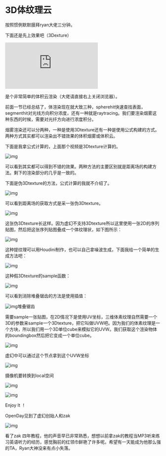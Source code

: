 ﻿# 3D体纹理云

按照惯例默默膜拜ryan大佬三分钟。

下面还是先上效果吧（3Dexture）

<iframe allowfullscreen="" src="https://www.zhihu.com/video/983450198164529152?autoplay=false&amp;useMSE=" frameborder="0"></iframe>



是个非常简单的体积云渲染（大佬请直接右上关闭浏览器）。

前面一节已经总结了，体渲染现在就大致三种，spherehit快速查找表面，segmenthit对光线方向积分浓度，还有一种就是raytracing。我们要渲染烟雾这种东西的时候，需要对光纤方向进行浓度积分。

烟雾渲染还可以分两种，一种是使用3Dtexture还有一种是使用公式构建的方式。两种方式其实都可以渲染出不错效果的体积烟雾或体积云。

下面是我拿公式计算的，上面那个视频是3Dtexture计算的。



![img](raymarchinginunreal_5.assets/v2-0bb83bae3ef82b7bc2863def160dcbc9_hd.jpg)

可以看到其实都可以得到不错的效果。两种方法的主要区别就是距离场的构建方法。剩下的渲染部分的几乎是一致的。

下面是伪3Dtexture的方法，公式计算的我就不介绍了。



![img](raymarchinginunreal_5.assets/v2-02f1b3d5f21aedae9537ffd657d4a4b2_hd.jpg)

可以看到距离场的获取方式是采一张伪3Dtexture。



![img](raymarchinginunreal_5.assets/v2-898cfc4834c356791f65c87ec167df02_hd.jpg)

这张伪3Dtexture长这样。因为虚幻不支持3Dtexture所以这里使用一张2D的序列贴图，然后把这张序列贴图叠成一个体纹理状，如下图所示：



![img](raymarchinginunreal_5.assets/v2-7d4a34f78f23ffdbe9251641a97894e2_hd.jpg)

这种提纹理可以用Houdini制作，也可以自己拿噪波生成，下面我给一个简单的生成方法吧：



![img](raymarchinginunreal_5.assets/v2-a9205945d377a1519e8657530aac90a0_hd.jpg)

这种假3Dtexture的sample函数：



![img](raymarchinginunreal_5.assets/v2-efd78344c07561e0120e16f16c1a65c4_hd.jpg)

可以看到消除堆叠锯齿的方法是使用插值：



![img](raymarchinginunreal_5.assets/v2-da7dab1805ad58e7cba8dea3862faa88_hd.jpg)堆叠锯齿

需要sample一张贴图，在2D情况下是使用UV坐标，三维体素纹理自然需要一个3D的参数来sample一个3Dtexture，把它叫做UVW吧。因为我们的体素纹理是一个方块，所以我们用一个3D单位cube来模拟它的UVW。我们获取这个渲染物体的boundingbox然后把它变成一个单位cube。



![img](raymarchinginunreal_5.assets/v2-019560ff125fc0c86894f069499b2ba3_hd.jpg)

虚幻中可以通过这个节点拿到这个UVW坐标



![img](raymarchinginunreal_5.assets/v2-dd239da00cae109c807bd03e0d1da662_hd.jpg)

摄像机要转换到local空间



![img](raymarchinginunreal_5.assets/v2-05b119a2b21b193e5f4e7cf38884a4ed_hd.jpg)



![img](raymarchinginunreal_5.assets/v2-248ec87f6afbfb35ea91968237c63734_hd.jpg)

Enjoy It ！



OpenDay见到了虚幻创始人和zak



![img](raymarchinginunreal_5.assets/v2-db423cd3d9c40b8c8565665cdb2c9f74_hd.jpg)

看了zak 四年教程，他的声音早已非常熟悉，想想以前拿zak的教程当MP3听来练习英语听力的经历，感觉胸前的红领巾鲜艳了许多呢。希望有一天能成为他那么强的TA，Ryan大神没来有点小失落。
